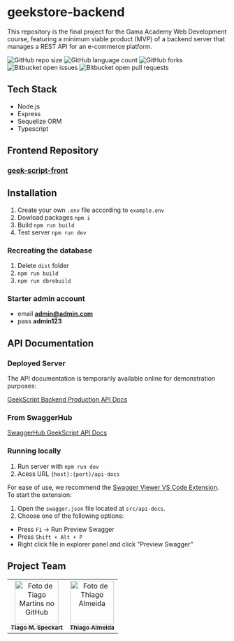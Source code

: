 # geekstore-backend

This repository is the final project for the Gama Academy Web Development course, featuring a minimum viable product (MVP) of a backend server that manages a REST API for an e-commerce platform.

![GitHub repo size](https://img.shields.io/github/repo-size/tiagospeckart/geekstore-backend?style=for-the-badge)
![GitHub language count](https://img.shields.io/github/languages/count/tiagospeckart/geekstore-backend?style=for-the-badge)
![GitHub forks](https://img.shields.io/github/forks/tiagospeckart/geekstore-backend?style=for-the-badge)
![Bitbucket open issues](https://img.shields.io/bitbucket/issues/tiagospeckart/geekstore-backend?style=for-the-badge)
![Bitbucket open pull requests](https://img.shields.io/bitbucket/pr-raw/tiagospeckart/geekstore-backend?style=for-the-badge)

## Tech Stack

- Node.js
- Express
- Sequelize ORM
- Typescript

## Frontend Repository

### [geek-script-front](https://github.com/GabrielGameDev/geek-script-front)

## Installation

1. Create your own `.env` file according to `example.env`
2. Dowload packages `npm i`
3. Build `npm run build`
4. Test server `npm run dev`

### Recreating the database

1. Delete `dist` folder
2. `npm run build`
3. `npm run dbrebuild`

### Starter admin account

- email **admin@admin.com**
- pass **admin123**

## API Documentation

### Deployed Server

The API documentation is temporarily available online for demonstration purposes:

[GeekScript Backend Production API Docs](https://geekscript-backend-production.up.railway.app/api-docs/)

### From SwaggerHub

[SwaggerHub GeekScript API Docs](https://app.swaggerhub.com/apis-docs/tiagospeckart/geek_script/1.2.1)

### Running locally

1. Run server with `npm run dev`
2. Acess URL `{host}:{port}/api-docs` 

For ease of use, we recommend the [Swagger Viewer VS Code Extension](https://marketplace.visualstudio.com/items?itemName=Arjun.swagger-viewer). To start the extension:

1. Open the `swagger.json` file located at `src/api-docs`.
2. Choose one of the following options:
- Press `F1` -> Run Preview Swagger
- Press `Shift + Alt + P`
- Right click file in explorer panel and click "Preview Swagger"

## Project Team

<table>
  <tr>
    <td align="center">
      <a href="https://github.com/tiagospeckart">
        <img src="https://avatars.githubusercontent.com/u/75458110?v=4" width="100px;" alt="Foto de Tiago Martins no GitHub"/><br>
        <sub>
          <b>Tiago M. Speckart</b>
        </sub>
      </a>
    </td>
    <td align="center">
      <a href="https://github.com/tcalmeida">
        <img src="https://avatars.githubusercontent.com/u/113650703?v=4" width="100px;" alt="Foto de Thiago Almeida"/><br>
        <sub>
          <b>Thiago Almeida</b>
        </sub>
      </a>
    </td>
  </tr>
</table>
